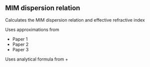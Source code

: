 ## MIM dispersion relation

Calculates the MIM dispersion relation and effective refractive index

Uses approximations from
+ Paper 1
+ Paper 2
+ Paper 3

Uses analytical formula from
+
